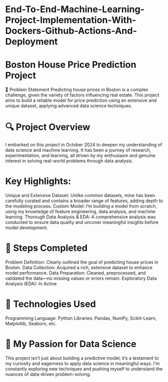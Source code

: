 # End-To-End-Machine-Learning-Project-Implementation-With-Dockers-Github-Actions-And-Deployment

# Boston House Price Prediction Project
📜 Problem Statement
Predicting house prices in Boston is a complex challenge, given the variety of factors influencing real estate. This project aims to build a reliable model for price prediction using an extensive and unique dataset, applying advanced data science techniques.

# 🔍 Project Overview
I embarked on this project in October 2024 to deepen my understanding of data science and machine learning. It has been a journey of research, experimentation, and learning, all driven by my enthusiasm and genuine interest in solving real-world problems through data analysis.

# Key Highlights:
Unique and Extensive Dataset: Unlike common datasets, mine has been carefully curated and contains a broader range of features, adding depth to the modeling process.
Custom Model: I’m building a model from scratch, using my knowledge of feature engineering, data analysis, and machine learning.
Thorough Data Analysis & EDA: A comprehensive analysis was conducted to ensure data quality and uncover meaningful insights before model development.

# 🚀 Steps Completed
Problem Definition: Clearly outlined the goal of predicting house prices in Boston.
Data Collection: Acquired a rich, extensive dataset to enhance model performance.
Data Preparation: Cleaned, preprocessed, and validated the data—no missing values or errors remain.
Exploratory Data Analysis (EDA): In Active

# 🔧 Technologies Used
Programming Language: Python
Libraries: Pandas, NumPy, Scikit-Learn, Matplotlib, Seaborn, etc.

# 🙌 My Passion for Data Science
This project isn’t just about building a predictive model; it’s a testament to my curiosity and eagerness to apply data science in meaningful ways. I'm constantly exploring new techniques and pushing myself to understand the nuances of data-driven problem-solving.
